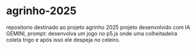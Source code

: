 # agrinho-2025
repositorio destinado ao projeto agrinho 2025
projeto desenvolvido com IA GEMINI, prompt: desenvolva um jogo no p5.js onde uma colheitadeira coleta trigo e após isso ele despeja no celeiro. 
